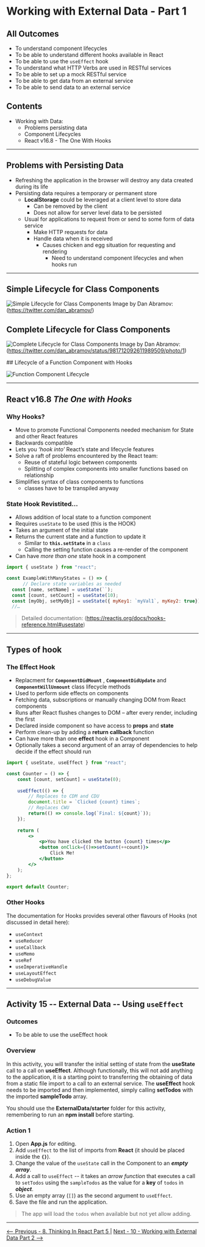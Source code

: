 # Working with External Data - Part 1

## All Outcomes

- To understand component lifecycles
- To be able to understand different hooks available in React
- To be able to use the `useEffect` hook
- To understand what HTTP Verbs are used in RESTful services
- To be able to set up a mock RESTful service
- To be able to get data from an external service
- To be able to send data to an external service

## Contents

- Working with Data:
  - Problems persisting data
  - Component Lifecycles
  - React v16.8 - The One With Hooks

---

## Problems with Persisting Data

- Refreshing the application in the browser will destroy any data created during its life
- Persisting data requires a temporary or permanent store
  - __LocalStorage__ could be leveraged at a client level to store data
    - Can be removed by the client
    - Does not allow for server level data to be persisted
  - Usual for applications to request from or send to some form of data service
    - Make HTTP requests for data
    - Handle data when it is received
      - Causes chicken and egg situation for requesting and rendering
        - Need to understand component lifecycles and when hooks run

---

## Simple Lifecycle for Class Components

![Simple Lifecycle for Class Components](img/ClassComponentLifecycleSimple.png)
Image by Dan Abramov: (https://twitter.com/dan_abramov/)


## Complete Lifecycle for Class Components

![Complete Lifecycle for Class Components](img/ClassComponentLifecycleComplete.png)
Image by Dan Abramov: (https://twitter.com/dan_abramov/status/981712092611989509/photo/1)

## Lifecycle of a Function Component with Hooks

![Function Component Lifecycle](img/FunctionComponentLifecycle.png)

---

## React v16.8 *The One with Hooks*

### Why Hooks?

- Move to promote Functional Components needed mechanism for State and other React features
- Backwards compatible
- Lets you *‘hook into’* React’s state and lifecycle features
- Solve a raft of problems encountered by the React team:
  - Reuse of stateful logic between components
  - Splitting of complex components into smaller functions based on relationship
- Simplifies syntax of class components to functions 
  - classes have to be transpiled anyway

### State Hook Revistited...

- Allows addition of local state to a function component
- Requires `useState` to be used \(this is the HOOK\)
- Takes an argument of the initial state
- Returns the current state and a function to update it
  - Similar to __`this.setState`__ in a `class`
  - Calling the setting function causes a re-render of the component
- Can have *more than one* state hook in a component

```jsx
import { useState } from "react";

const ExampleWithManyStates = () => {
      // Declare state variables as needed
  const [name, setName] = useState(``);
  const [count, setCount] = useState(10);
  const [myObj, setMyObj] = useState({ myKey1: `myVal1`, myKey2: true});
  //…
```

>Detailed documentation: (https://reactjs.org/docs/hooks-reference.html#usestate)

---

## Types of hook

### The Effect Hook

- Replacment for __`ComponentDidMount`__ \, __`ComponentDidUpdate`__ and __`ComponentWillUnmount`__ class lifecycle methods
- Used to perform side effects on components
- Fetching data\, subscriptions or manually changing DOM from React components
- Runs after React flushes changes to DOM – after every render\, including the first
- Declared inside component so have access to __props__ and __state__
- Perform clean\-up by adding a __return__  __callback__ function
- Can have more than one __effect__ hook in a Component
- Optionally takes a second argument of an array of dependencies to help decide if the effect should run

```jsx
import { useState, useEffect } from "react";

const Counter = () => {
    const [count, setCount] = useState(0);
  
    useEffect(() => {
        // Replaces to CDM and CDU
        document.title = `Clicked {count} times`;
        // Replaces CWU
        return(() => console.log(`Final: ${count}`));
    });
  
    return (
        <>
            <p>You have clicked the button {count} times</p>
            <button onClick={()=>setCount(++count)}>
                Click Me!
            </button>
        </>
    );
};

export default Counter;
```

### Other Hooks

The documentation for Hooks provides several other flavours of Hooks (not discussed in detail here):

- `useContext`
- `useReducer`
- `useCallback`
- `useMemo`
- `useRef`
- `useImperativeHandle`
- `useLayoutEffect`
- `useDebugValue`

---

## Activity 15 -- External Data -- Using `useEffect`

### Outcomes

-   To be able to use the useEffect hook

### Overview

In this activity, you will transfer the initial setting of state from the **useState** call to a call on **useEffect**. Although functionally, this will not add anything to the application, it is a starting point to transferring the obtaining of data from a static file import to a call to an external service. The **useEffect** hook needs to be imported and then implemented, simply calling **setTodos** with the imported **sampleTodo** array.

You should use the **ExternalData/starter** folder for this activity, remembering to run an **npm install** before starting.

### Action 1

1.  Open **App.js** for editing.
2.  Add `useEffect` to the list of imports from **React** (it should be placed inside the **`{}`**).
3.  Change the value of the `useState` call in the Component to an ***empty array***.
4.  Add a call to `useEffect` -- it takes an *arrow function* that executes a call to `setTodos` using the `sampleTodos` as the value for a **key** of `todos` in ***object***.
5.  Use an empty array (`[]`) as the second argument to `useEffect`.
6.  Save the file and run the application.

> The app will load the `todos` when available but not yet allow adding.

---

[&lt;-- Previous - 8. Thinking In React Part 5 ](./8-ThinkingInReactPart5.md) | [Next - 10 - Working with External Data Part 2 --&gt;](./10-WorkingWithExternalDataPart2.md)

